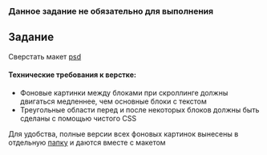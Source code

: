 ### Данное задание не обязательно для выполнения

## Задание

Сверстать макет [psd](./Parallax2.psd) 

#### Технические требования к верстке:
- Фоновые картинки между блоками при скроллинге должны двигаться медленнее, чем основные блоки с текстом
- Треугольные области перед и после некоторых блоков должны быть сделаны с помощью чистого CSS 

Для удобства, полные версии всех фоновых картинок вынесены в отдельную [папку](./img) и даются вместе с макетом 